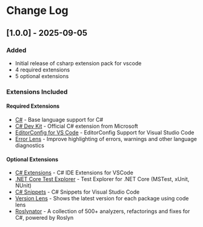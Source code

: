 # Change Log

## [1.0.0] - 2025-09-05

### Added
- Initial release of csharp extension pack for vscode
- 4 required extensions
- 5 optional extensions

### Extensions Included

#### Required Extensions
- [C#](https://marketplace.visualstudio.com/items?itemName&#x3D;ms-dotnettools.csharp) - Base language support for C#
- [C# Dev Kit](https://marketplace.visualstudio.com/items?itemName&#x3D;ms-dotnettools.csdevkit) - Official C# extension from Microsoft
- [EditorConfig for VS Code](https://marketplace.visualstudio.com/items?itemName&#x3D;editorconfig.editorconfig) - EditorConfig Support for Visual Studio Code
- [Error Lens](https://marketplace.visualstudio.com/items?itemName&#x3D;usernamehw.errorlens) - Improve highlighting of errors, warnings and other language diagnostics

#### Optional Extensions  
- [C# Extensions](https://marketplace.visualstudio.com/items?itemName&#x3D;kreativ-software.csharpextensions) - C# IDE Extensions for VSCode
- [.NET Core Test Explorer](https://marketplace.visualstudio.com/items?itemName&#x3D;formulahendry.dotnet-test-explorer) - Test Explorer for .NET Core (MSTest, xUnit, NUnit)
- [C# Snippets](https://marketplace.visualstudio.com/items?itemName&#x3D;jorgeserrano.vscode-csharp-snippets) - C# Snippets for Visual Studio Code
- [Version Lens](https://marketplace.visualstudio.com/items?itemName&#x3D;pflannery.vscode-versionlens) - Shows the latest version for each package using code lens
- [Roslynator](https://marketplace.visualstudio.com/items?itemName&#x3D;josefpihrt-vscode.roslynator) - A collection of 500+ analyzers, refactorings and fixes for C#, powered by Roslyn
